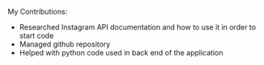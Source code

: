 My Contributions:

* Researched Instagram API documentation and how to use it in order to start code
* Managed github repository
* Helped with python code used in back end of the application
